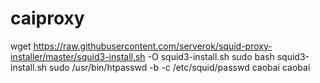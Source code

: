 # caiproxy
wget https://raw.githubusercontent.com/serverok/squid-proxy-installer/master/squid3-install.sh -O squid3-install.sh
sudo bash squid3-install.sh
sudo /usr/bin/htpasswd -b -c /etc/squid/passwd caobai caobai
